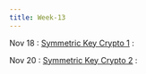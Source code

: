```yaml
---
title: Week-13
---
```


Nov 18 
: [Symmetric Key Crypto 1]()
  : 

Nov 20 
: [Symmetric Key Crypto 2]()
  : 
